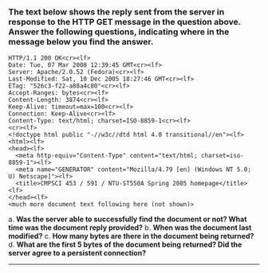 ### The text below shows the reply sent from the server in response to the HTTP GET message in the question above. Answer the following questions, indicating where in the message below you find the answer.

```
HTTP/1.1 200 OK<cr><lf>
Date: Tue, 07 Mar 2008 12:39:45 GMT<cr><lf>
Server: Apache/2.0.52 (Fedora)<cr><lf>
Last-Modified: Sat, 10 Dec 2005 18:27:46 GMT<cr><lf>
ETag: "526c3-f22-a88a4c80"<cr><lf>
Accept-Ranges: bytes<cr><lf>
Content-Length: 3874<cr><lf>
Keep-Alive: timeout=max=100<cr><lf>
Connection: Keep-Alive<cr><lf>
Content-Type: text/html; charset=ISO-8859-1<cr><lf>
<cr><lf>
<!doctype html public "-//w3c//dtd html 4.0 transitional//en"><lf>
<html><lf>
<head><lf>
  <meta http-equiv="Content-Type" content="text/html; charset=iso-8859-1"><lf>
  <meta name="GENERATOR" content="Mozilla/4.79 [en] (Windows NT 5.0; U) Netscape]"><lf>
  <title>CMPSCI 453 / 591 / NTU-ST550A Spring 2005 homepage</title><lf>
</head><lf>
<much more document text following here (not shown)>
```

a. **Was the server able to successfully find the document or not? What time was the document reply provided?**
b. **When was the document last modified?**
c. **How many bytes are there in the document being returned?**
d. **What are the first 5 bytes of the document being returned? Did the server agree to a persistent connection?**

---
